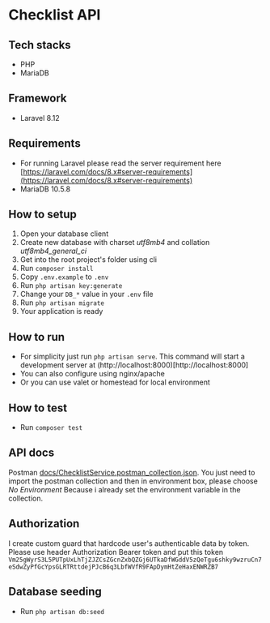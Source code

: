 # Checklist API

## Tech stacks
- PHP
- MariaDB 

## Framework
- Laravel 8.12

## Requirements
- For running Laravel please read the server requirement here [https://laravel.com/docs/8.x#server-requirements](https://laravel.com/docs/8.x#server-requirements)
- MariaDB 10.5.8

## How to setup
1. Open your database client
2. Create new database with charset *utf8mb4* and collation *utf8mb4_general_ci*
3. Get into the root project's folder using cli
4. Run `composer install`
5. Copy `.env.example` to `.env`
6. Run `php artisan key:generate`
7. Change your `DB_*` value in your `.env` file
8. Run `php artisan migrate`
9. Your application is ready

## How to run
- For simplicity just run `php artisan serve`. This command will start a development server at (http://localhost:8000)[http://localhost:8000]
- You can also configure using nginx/apache
- Or you can use valet or homestead for local environment

## How to test
- Run `composer test`

## API docs
Postman [docs/ChecklistService.postman_collection.json](docs/ChecklistService.postman_collection.json).
You just need to import the postman collection and then in environment box, please choose *No Environment*
Because i already set the environment variable in the collection.

## Authorization
I create custom guard that hardcode user's authenticable data by token.
Please use header Authorization Bearer token and put this token `Vm25gWyrS3L5PUTpUxLhTjZJZCsZGcnZxbQZGj6UTkaDfWGddV5zQeTgu6shky9wzruCn7eSdwZyPfGcYpsGLRTRttdejPJcB6q3LbfWVfR9FApDymHtZeHaxENWRZB7`

## Database seeding
- Run `php artisan db:seed`
